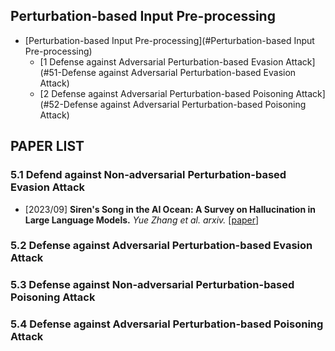 
## Perturbation-based Input Pre-processing

- [Perturbation-based Input Pre-processing](#Perturbation-based Input Pre-processing)
  - [1 Defense against Adversarial Perturbation-based Evasion Attack](#51-Defense against Adversarial Perturbation-based Evasion Attack)
  - [2 Defense against Adversarial Perturbation-based Poisoning Attack](#52-Defense against Adversarial Perturbation-based Poisoning Attack)
  <!-- - [Citation](#citation) -->

## PAPER LIST
### 5.1 Defend against Non-adversarial Perturbation-based Evasion Attack

- [2023/09] **Siren's Song in the AI Ocean: A Survey on Hallucination in Large Language Models.** *Yue Zhang et al. arxiv.* [[paper](https://arxiv.org/abs/2309.01219)]

### 5.2 Defense against Adversarial Perturbation-based Evasion Attack

### 5.3 Defense against Non-adversarial Perturbation-based Poisoning Attack

### 5.4 Defense against Adversarial Perturbation-based Poisoning Attack
